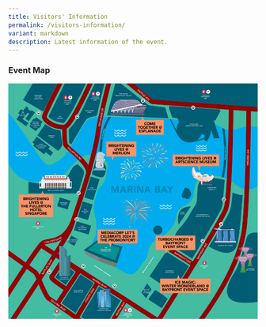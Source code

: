```yaml
---
title: Visitors' Information
permalink: /visitors-information/
variant: markdown
description: Latest information of the event.
---
```

### Event Map
![MBSC Map](/images/mbsc_map_v7_2.jpg)